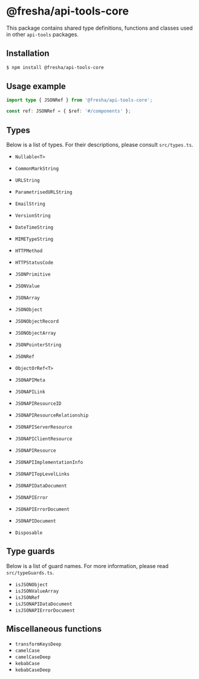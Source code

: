 # @fresha/api-tools-core

This package contains shared type definitions, functions and classes used in
other `api-tools` packages.

## Installation

```bash
$ npm install @fresha/api-tools-core
```

## Usage example

```ts
import type { JSONRef } from '@fresha/api-tools-core';

const ref: JSONRef = { $ref: '#/components' };
```

## Types

Below is a list of types. For their descriptions, please consult `src/types.ts`.

- `Nullable<T>`
- `CommonMarkString`
- `URLString`
- `ParametrisedURLString`
- `EmailString`
- `VersionString`
- `DateTimeString`
- `MIMETypeString`
- `HTTPMethod`
- `HTTPStatusCode`

- `JSONPrimitive`
- `JSONValue`
- `JSONArray`
- `JSONObject`
- `JSONObjectRecord`
- `JSONObjectArray`
- `JSONPointerString`

- `JSONRef`
- `ObjectOrRef<T>`

- `JSONAPIMeta`
- `JSONAPILink`
- `JSONAPIResourceID`
- `JSONAPIResourceRelationship`
- `JSONAPIServerResource`
- `JSONAPIClientResource`
- `JSONAPIResource`
- `JSONAPIImplementationInfo`
- `JSONAPITopLevelLinks`
- `JSONAPIDataDocument`
- `JSONAPIError`
- `JSONAPIErrorDocument`
- `JSONAPIDocument`

- `Disposable`

## Type guards

Below is a list of guard names. For more information, please read `src/typeGuards.ts`.

- `isJSONObject`
- `isJSONValueArray`
- `isJSONRef`
- `isJSONAPIDataDocument`
- `isJSONAPIErrorDocument`

## Miscellaneous functions

- `transformKeysDeep`
- `camelCase`
- `camelCaseDeep`
- `kebabCase`
- `kebabCaseDeep`
